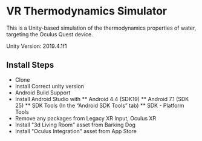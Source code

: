 # VR Thermodynamics Simulator

This is a Unity-based simulation of the thermodynamics properties of water, targeting the Oculus Quest device.

Unity Version: 2019.4.1f1

## Install Steps

* Clone
* Install Correct unity version
*  Android Build Support
* Install Android Studio with
** Android 4.4 (SDK19)
** Android 7.1 (SDK 25)
** SDK Tools (In the “Android SDK Tools” tab)
** SDK - Platform Tools
* Remove any packages from Legacy XR Input, Oculus XR
* Install "3d Living Room" asset from Barking Dog
* Install "Oculus Integration" asset from App Store
